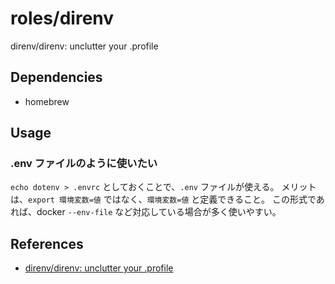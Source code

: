 # roles/direnv
direnv/direnv: unclutter your .profile



## Dependencies
- homebrew



## Usage
### .env ファイルのように使いたい
`echo dotenv > .envrc` としておくことで、`.env` ファイルが使える。
メリットは、`export 環境変数=値` ではなく、`環境変数=値` と定義できること。
この形式であれば、docker `--env-file` など対応している場合が多く使いやすい。



## References
- [direnv/direnv: unclutter your .profile](https://github.com/direnv/direnv)

